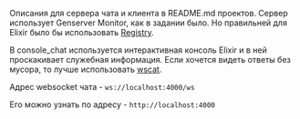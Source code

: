Описания для сервера чата и клиента в README.md проектов. Сервер использует Genserver Monitor, как в
задании было. Но правильней для Elixir было бы использовать [Registry](https://hexdocs.pm/elixir/1.15.6/Registry.html).

В console_chat используется интерактивная консоль Elixir и в ней проскакивает служебная информация. Если хочется видеть ответы без мусора, то лучше использовать [wscat](https://github.com/websockets/wscat).

Адрес websocket чата - `ws://localhost:4000/ws`

Его можно узнать по адресу - `http://localhost:4000`
